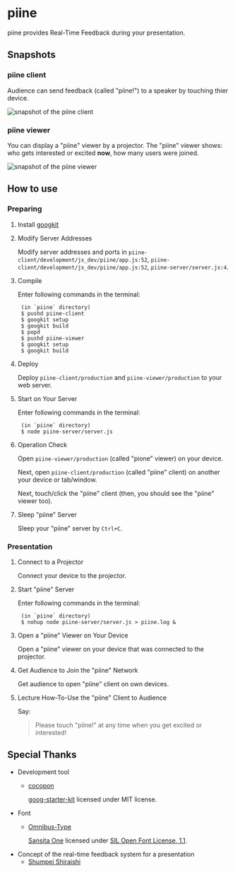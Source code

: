 piine
=====
piine provides Real-Time Feedback during your presentation.


Snapshots
---------

### piine client
Audience can send feedback (called "piine!") to a speaker by touching thier device.

![snapshot of the piine client](http://kuniwak.github.io/piine/images/snapshot-client.png)


### piine viewer
You can display a "piine" viewer by a projector.
The "piine" viewer shows: who gets interested or excited **now**, how many users were joined.

![snapshot of the piine viewer](http://kuniwak.github.io/piine/images/snapshot-viewer.png)


How to use
----------

### Preparing

1. Install [googkit](https://github.com/googkit/googkit)
2. Modify Server Addresses

    Modify server addresses and ports in `piine-client/development/js_dev/piine/app.js:52`, `piine-client/development/js_dev/piine/app.js:52`, `piine-server/server.js:4`.

3. Compile

    Enter following commands in the terminal:

        (in `piine` directory)
        $ pushd piine-client
        $ googkit setup
        $ googkit build
        $ popd
        $ pushd piine-viewer
        $ googkit setup
        $ googkit build

4. Deploy

    Deploy `piine-client/production` and `piine-viewer/production` to your web server.

5. Start on Your Server

    Enter following commands in the terminal:

        (in `piine` directory)
        $ node piine-server/server.js

6. Operation Check

    Open `piine-viewer/production` (called "pione" viewer) on your device.

    Next, open `piine-client/production` (called "piine" client) on another your device or tab/window.

    Next, touch/click the "piine" client (then, you should see the "piine" viewer too).
 
7. Sleep "piine" Server

    Sleep your "piine" server by `Ctrl+C`.

### Presentation

1. Connect to a Projector

    Connect your device to the projector.

2. Start "piine" Server

    Enter following commands in the terminal:

        (in `piine` directory)
        $ nohup node piine-server/server.js > piine.log &

3. Open a "piine" Viewer on Your Device

    Open a "piine" viewer on your device that was connected to the projector.

4. Get Audience to Join the "piine" Network

    Get audience to open "piine" client on own devices.

5. Lecture How-To-Use the "piine" Client to Audience

    Say:

    > Please touch "piine!" at any time when you get excited or interested!


Special Thanks
--------------

 * Development tool
   * [cocopon](https://github.com/cocopon)

     [goog-starter-kit](https://github.com/cocopon/goog-starter-kit) licensed under MIT license.
 * Font
   * [Omnibus-Type](https://plus.google.com/115141460305554867239/about)

     [Sansita One](http://www.google.com/fonts/specimen/Sansita+One) licensed under [SIL Open Font License, 1.1](http://scripts.sil.org/OFL).
 * Concept of the real-time feedback system for a presentation
   * [Shumpei Shiraishi](https://twitter.com/Shumpei)
